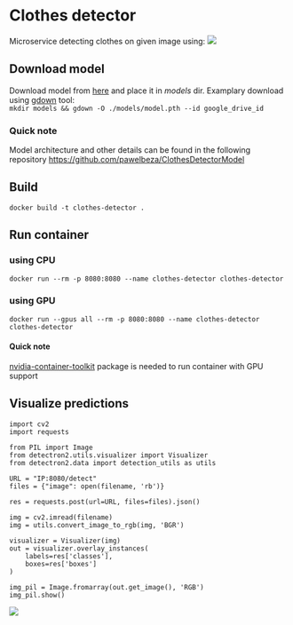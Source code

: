 # Clothes detector
Microservice detecting clothes on given image using:
![](https://dl.fbaipublicfiles.com/detectron2/Detectron2-Logo-Horz.png)

## Download model
Download model from [here](https://drive.google.com/drive/folders/14SHB5GhqrWO1hA-gs1hC2FL_cX3LLRAz?usp=sharing) and place it in *models* dir.
Examplary download using [gdown](https://pypi.org/project/gdown/) tool:  
`mkdir models && gdown -O ./models/model.pth --id google_drive_id`
### Quick note
Model architecture and other details can be found in the following repository https://github.com/pawelbeza/ClothesDetectorModel
## Build  
`docker build -t clothes-detector .`

## Run container

### using CPU
`docker run --rm -p 8080:8080 --name clothes-detector clothes-detector`

### using GPU
`docker run --gpus all --rm -p 8080:8080 --name clothes-detector clothes-detector`
#### Quick note
[nvidia-container-toolkit](https://docs.nvidia.com/datacenter/cloud-native/container-toolkit/install-guide.html) package is needed to run container with GPU support

## Visualize predictions
```
import cv2
import requests

from PIL import Image
from detectron2.utils.visualizer import Visualizer
from detectron2.data import detection_utils as utils

URL = "IP:8080/detect"
files = {"image": open(filename, 'rb')}

res = requests.post(url=URL, files=files).json()

img = cv2.imread(filename)
img = utils.convert_image_to_rgb(img, 'BGR')

visualizer = Visualizer(img)
out = visualizer.overlay_instances(
    labels=res['classes'],
    boxes=res['boxes']
)

img_pil = Image.fromarray(out.get_image(), 'RGB')
img_pil.show()
```
![](https://user-images.githubusercontent.com/43823276/123514154-b5956180-d691-11eb-9e32-cb15716033ef.jpg)
